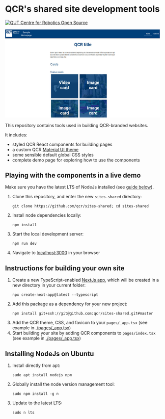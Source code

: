 # QCR's shared site development tools

[![QUT Centre for Robotics Open Source](https://github.com/qcr/qcr.github.io/raw/master/misc/badge.svg)](https://qcr.github.io)

<!--
![Primary language](https://img.shields.io/github/languages/top/qcr/code_templates)
[![License](https://img.shields.io/github/license/qcr/code_templates)](./LICENSE.txt)
-->

![Screenshot of QCR demo site](./assets/demo_screenshot.jpg)

This repository contains tools used in building QCR-branded websites.

It includes:

- styled QCR React components for building pages
- a custom QCR [Material UI theme](https://mui.com/customization/theming/)
- some sensible default global CSS styles
- complete demo page for exploring how to use the components

## Playing with the components in a live demo

Make sure you have the latest LTS of NodeJs installed (see [guide below](#installing-nodejs-on-ubuntu)).

1. Clone this repository, and enter the new `sites-shared` directory:
   ```
   git clone https://github.com/qcr/sites-shared; cd sites-shared
   ```
2. Install node dependencies locally:
   ```
   npm install
   ```
3. Start the local development server:
   ```
   npm run dev
   ```
4. Navigate to [localhost:3000](http://localhost:3000) in your browser

## Instructions for building your own site

1. Create a new TypeScript-enabled [NextJs app](https://nextjs.org/docs/getting-started), which will be created in a new directory in your current folder:
   ```
   npx create-next-app@latest --typescript
   ```
2. Add this package as a dependency for your new project:
   ```
   npm install git+ssh://git@github.com:qcr/sites-shared.git#master
   ```
3. Add the QCR theme, CSS, and favicon to your `pages/_app.tsx` (see example in [./pages/\_app.tsx](./pages/_app.tsx))
4. Start building your site by adding QCR components to `pages/index.tsx` (see example in [./pages/\_app.tsx](./pages/index.tsx))

## Installing NodeJs on Ubuntu

1. Install directly from apt:
   ```
   sudo apt install nodejs npm
   ```
2. Globally install the node version management tool:
   ```
   sudo npm install -g n
   ```
3. Update to the latest LTS:
   ```
   sudo n lts
   ```
